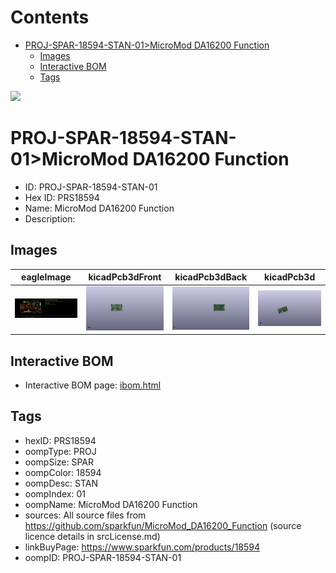 



Contents
========

* [PROJ-SPAR-18594-STAN-01>MicroMod DA16200 Function](#proj-spar-18594-stan-01micromod-da16200-function)
	* [Images](#images)
	* [Interactive BOM](#interactive-bom)
	* [Tags](#tags)
  
![][im]
# PROJ-SPAR-18594-STAN-01>MicroMod DA16200 Function

- ID: PROJ-SPAR-18594-STAN-01
- Hex ID: PRS18594
- Name: MicroMod DA16200 Function
- Description: 

## Images
  
  

|eagleImage|kicadPcb3dFront|kicadPcb3dBack|kicadPcb3d|
| :---: | :---: | :---: | :---: |
|[![eagleImage](eagleImage_140.png)](eagleImage_.png)|[![kicadPcb3dFront](kicadPcb3dFront_140.png)](kicadPcb3dFront_.png)|[![kicadPcb3dBack](kicadPcb3dBack_140.png)](kicadPcb3dBack_.png)|[![kicadPcb3d](kicadPcb3d_140.png)](kicadPcb3d_.png)|

## Interactive BOM

- Interactive BOM page: [ibom.html](kicad/bom/ibom.html)

## Tags

- hexID: PRS18594
- oompType: PROJ
- oompSize: SPAR
- oompColor: 18594
- oompDesc: STAN
- oompIndex: 01
- oompName: MicroMod DA16200 Function
- sources: All source files from https://github.com/sparkfun/MicroMod_DA16200_Function (source licence details in srcLicense.md)
- linkBuyPage: https://www.sparkfun.com/products/18594
- oompID: PROJ-SPAR-18594-STAN-01



[im]: kicadPcb3d_450.png
